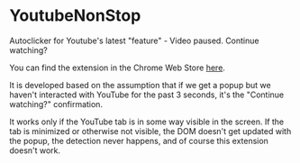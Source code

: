 # YoutubeNonStop
Autoclicker for Youtube's latest "feature" - Video paused. Continue watching?

You can find the extension in the Chrome Web Store [here](https://chrome.google.com/webstore/detail/youtube-nonstop/nlkaejimjacpillmajjnopmpbkbnocid).

It is developed based on the assumption that if we get a popup but we haven't interacted with YouTube for the past 3 seconds, it's the "Continue watching?" confirmation.

It works only if the YouTube tab is in some way visible in the screen. If the tab is minimized or otherwise not visible, the DOM doesn't get updated with the popup, the detection never happens, and of course this extension doesn't work.
